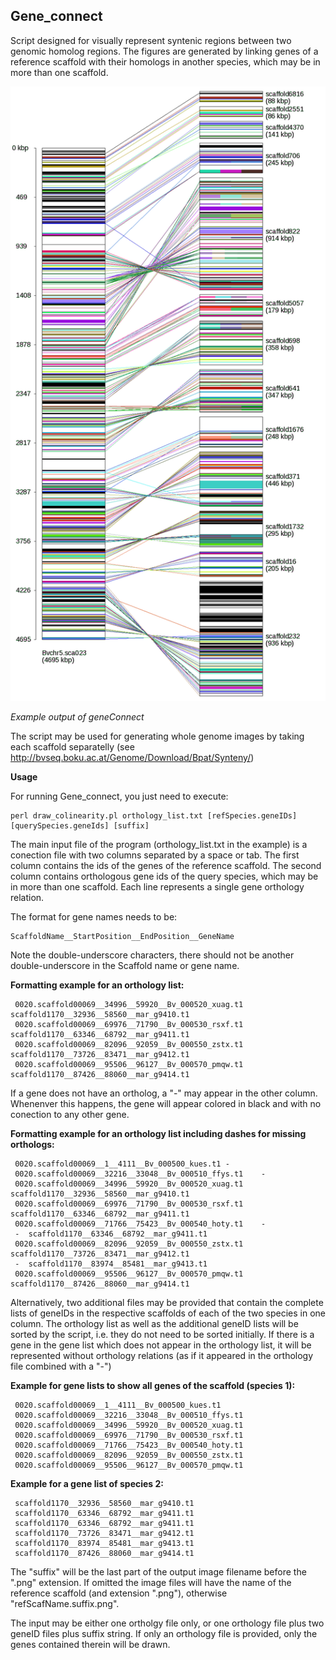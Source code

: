 ## Gene_connect

Script designed for visually represent syntenic regions between two genomic homolog regions. The figures are generated by linking genes of a reference scaffold with their homologs in another species, which may be in more than one scaffold.

![gene collinearity representation](images/syn.png)

*Example output of geneConnect*

The script may be used for generating whole genome images by taking each scaffold separatelly (see http://bvseq.boku.ac.at/Genome/Download/Bpat/Synteny/)

__Usage__

For running Gene_connect, you just need to execute:

```
perl draw_colinearity.pl orthology_list.txt [refSpecies.geneIDs] [querySpecies.geneIds] [suffix]
```

The main input file of the program (orthology_list.txt in the example) is a conection file with two columns separated by a space or tab. The first column contains the ids of the genes of the reference scaffold. The second column contains
orthologous gene ids of the query species, which may be in more than one scaffold. Each line represents a single gene orthology relation.

The format for gene names needs to be:


```
ScaffoldName__StartPosition__EndPosition__GeneName

```

Note the double-underscore characters, there should not be another double-underscore in the Scaffold name or gene name.

__Formatting example for an orthology list:__

```
 0020.scaffold00069__34996__59920__Bv_000520_xuag.t1	scaffold1170__32936__58560__mar_g9410.t1
 0020.scaffold00069__69976__71790__Bv_000530_rsxf.t1	scaffold1170__63346__68792__mar_g9411.t1
 0020.scaffold00069__82096__92059__Bv_000550_zstx.t1	scaffold1170__73726__83471__mar_g9412.t1
 0020.scaffold00069__95506__96127__Bv_000570_pmqw.t1	scaffold1170__87426__88060__mar_g9414.t1
```

If a gene does not have an ortholog, a "-" may appear in the other column. Whenenver this happens, the gene will appear colored in black and with no conection to any other gene.

__Formatting example for an orthology list including dashes for missing orthologs:__

```
 0020.scaffold00069__1__4111__Bv_000500_kues.t1	-
 0020.scaffold00069__32216__33048__Bv_000510_ffys.t1	-
 0020.scaffold00069__34996__59920__Bv_000520_xuag.t1	scaffold1170__32936__58560__mar_g9410.t1
 0020.scaffold00069__69976__71790__Bv_000530_rsxf.t1	scaffold1170__63346__68792__mar_g9411.t1
 0020.scaffold00069__71766__75423__Bv_000540_hoty.t1	-
 -	scaffold1170__63346__68792__mar_g9411.t1
 0020.scaffold00069__82096__92059__Bv_000550_zstx.t1	scaffold1170__73726__83471__mar_g9412.t1
 -	scaffold1170__83974__85481__mar_g9413.t1
 0020.scaffold00069__95506__96127__Bv_000570_pmqw.t1	scaffold1170__87426__88060__mar_g9414.t1
```

Alternatively, two additional files may be provided that contain the complete lists of geneIDs in the respective
scaffolds of each of the two species in one column. The orthology list as well as the additional geneID lists will be sorted by the script, i.e. they do not need to be sorted initially. If there is a gene in the gene list which does not appear in the orthology list, it will be represented without orthology relations (as if it appeared in the orthology file combined with a "-")

__Example for gene lists to show all genes of the scaffold (species 1):__
```
 0020.scaffold00069__1__4111__Bv_000500_kues.t1
 0020.scaffold00069__32216__33048__Bv_000510_ffys.t1
 0020.scaffold00069__34996__59920__Bv_000520_xuag.t1
 0020.scaffold00069__69976__71790__Bv_000530_rsxf.t1
 0020.scaffold00069__71766__75423__Bv_000540_hoty.t1
 0020.scaffold00069__82096__92059__Bv_000550_zstx.t1
 0020.scaffold00069__95506__96127__Bv_000570_pmqw.t1
 ```
__Example for a gene list of species 2:__
```
 scaffold1170__32936__58560__mar_g9410.t1
 scaffold1170__63346__68792__mar_g9411.t1
 scaffold1170__63346__68792__mar_g9411.t1
 scaffold1170__73726__83471__mar_g9412.t1
 scaffold1170__83974__85481__mar_g9413.t1
 scaffold1170__87426__88060__mar_g9414.t1
```

The "suffix" will be the last part of the output image filename before the ".png" extension. If omitted the image
files will have the name of the reference scaffold (and extension ".png"), otherwise "refScafName.suffix.png".

The input may be either one ortholgy file only, or one orthology file plus two geneID files plus suffix string.
If only an orthology file is provided, only the genes contained therein will be drawn.

